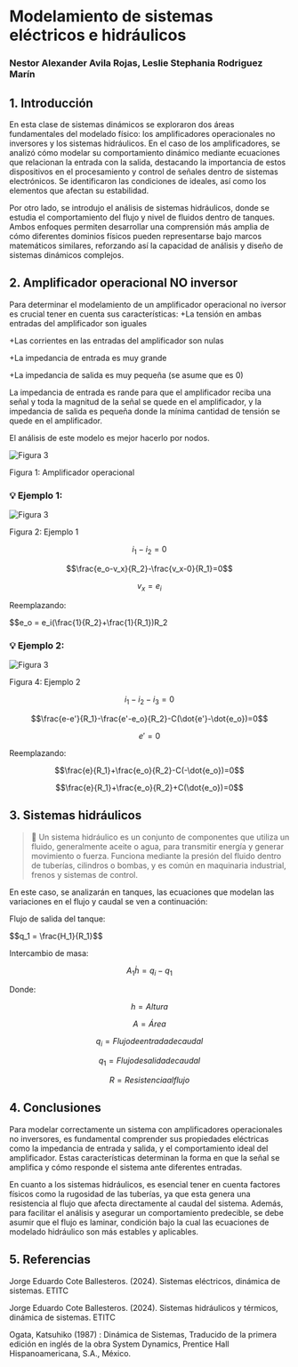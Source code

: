 # Modelamiento de sistemas eléctricos e hidráulicos
### Nestor Alexander Avila Rojas, Leslie Stephania Rodriguez Marín
## 1. Introducción
En esta clase de sistemas dinámicos se exploraron dos áreas fundamentales del modelado físico: los amplificadores operacionales no inversores y los sistemas hidráulicos. En el caso de los amplificadores, se analizó cómo modelar su comportamiento dinámico mediante ecuaciones que relacionan la entrada con la salida, destacando la importancia de estos dispositivos en el procesamiento y control de señales dentro de sistemas electrónicos. Se identificaron las condiciones de ideales, así como los elementos que afectan su estabilidad.

Por otro lado, se introdujo el análisis de sistemas hidráulicos, donde se estudia el comportamiento del flujo y nivel de fluidos dentro de tanques.  Ambos enfoques permiten desarrollar una comprensión más amplia de cómo diferentes dominios físicos pueden representarse bajo marcos matemáticos similares, reforzando así la capacidad de análisis y diseño de sistemas dinámicos complejos.
## 2. Amplificador operacional NO inversor
Para determinar el modelamiento de un amplificador operacional no iversor es crucial tener en cuenta sus características:
+La tensión en ambas entradas del amplificador son iguales

+Las corrientes en las entradas del amplificador son nulas

+La impedancia de entrada es muy grande

+La impedancia de salida es muy pequeña (se asume que es 0)

La impedancia de entrada es rande para que el amplificador reciba una señal y toda la magnitud de la señal se quede en el amplificador, y la impedancia de salida es pequeña donde la mínima cantidad de tensión se quede en el amplificador.

El análisis de este modelo es mejor hacerlo por nodos.

![Figura 3](Imagenesf/OP1png)

Figura 1: Amplificador operacional

### 💡 Ejemplo 1:

![Figura 3](Imagenesf/OP2png)

Figura 2: Ejemplo 1

$$i_1-i_2=0$$

$$\frac{e_o-v_x}{R_2}-\frac{v_x-0}{R_1}=0$$

$$v_x = e_i$$

Reemplazando:

$$e_o = e_i(\frac{1}{R_2}+\frac{1}{R_1})R_2

### 💡 Ejemplo 2:
![Figura 3](Imagenesf/OP3png)

Figura 4: Ejemplo 2

$$i_1-i_2-i_3=0$$

$$\frac{e-e'}{R_1}-\frac{e'-e_o}{R_2}-C(\dot{e'}-\dot{e_o})=0$$

$$e'=0$$

Reemplazando:

$$\frac{e}{R_1}+\frac{e_o}{R_2}-C(-\dot{e_o})=0$$

$$\frac{e}{R_1}+\frac{e_o}{R_2}+C(\dot{e_o})=0$$

## 3. Sistemas hidráulicos
>🔑 Un sistema hidráulico es un conjunto de componentes que utiliza un fluido, generalmente aceite o agua, para transmitir energía y generar movimiento o fuerza. Funciona mediante la presión del fluido dentro de tuberías, cilindros o bombas, y es común en maquinaria industrial, frenos y sistemas de control.

En este caso, se analizarán en tanques, las ecuaciones  que modelan las variaciones en el flujo y caudal se ven a continuación:

Flujo de salida del tanque:

$$q_1 = \frac\{H_1}{R_1}$$

Intercambio de masa:

$$A_1\dot{h}=q_i-q_1$$

Donde:

$$h=Altura$$

$$A= Área$$

$$q_i=Flujo de entrada de caudal$$

$$q_1=Flujo de salida de caudal$$

$$R=Resistencia al flujo$$

## 4. Conclusiones
Para modelar correctamente un sistema con amplificadores operacionales no inversores, es fundamental comprender sus propiedades eléctricas como la impedancia de entrada y salida, y el comportamiento ideal del amplificador. Estas características determinan la forma en que la señal se amplifica y cómo responde el sistema ante diferentes entradas.

En cuanto a los sistemas hidráulicos, es esencial tener en cuenta factores físicos como la rugosidad de las tuberías, ya que esta genera una resistencia al flujo que afecta directamente al caudal del sistema. Además, para facilitar el análisis y asegurar un comportamiento predecible, se debe asumir que el flujo es laminar, condición bajo la cual las ecuaciones de modelado hidráulico son más estables y aplicables.

## 5. Referencias
Jorge Eduardo Cote Ballesteros. (2024). Sistemas eléctricos, dinámica de sistemas. ETITC

Jorge Eduardo Cote Ballesteros. (2024). Sistemas hidráulicos y térmicos, dinámica de sistemas. ETITC

Ogata, Katsuhiko (1987) : Dinámica de Sistemas, Traducido de la primera edición en inglés de la obra System Dynamics, Prentice Hall Hispanoamericana, S.A., México.


